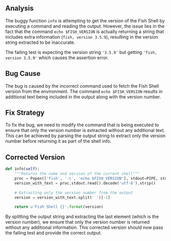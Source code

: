 ## Analysis
The buggy function `info` is attempting to get the version of the Fish Shell by executing a command and reading the output. However, the issue lies in the fact that the command `echo $FISH_VERSION` is actually returning a string that includes extra information (`fish, version 3.5.9`), resulting in the version string extracted to be inaccurate.

The failing test is expecting the version string `'3.5.9'` but getting `'fish, version 3.5.9'` which causes the assertion error.

## Bug Cause
The bug is caused by the incorrect command used to fetch the Fish Shell version from the environment. The command `echo $FISH_VERSION` results in additional text being included in the output along with the version number.

## Fix Strategy
To fix the bug, we need to modify the command that is being executed to ensure that only the version number is extracted without any additional text. This can be achieved by parsing the output string to extract only the version number before returning it as part of the shell info.

## Corrected Version
```python
def info(self):
    """Returns the name and version of the current shell"""
    proc = Popen(['fish', '-c', 'echo $FISH_VERSION'], stdout=PIPE, stderr=DEVNULL)
    version_with_text = proc.stdout.read().decode('utf-8').strip()
    
    # Extracting only the version number from the output
    version = version_with_text.split(' ')[-1]
    
    return u'Fish Shell {}'.format(version)
```

By splitting the output string and extracting the last element (which is the version number), we ensure that only the version number is returned without any additional information. This corrected version should now pass the failing test and provide the correct output.